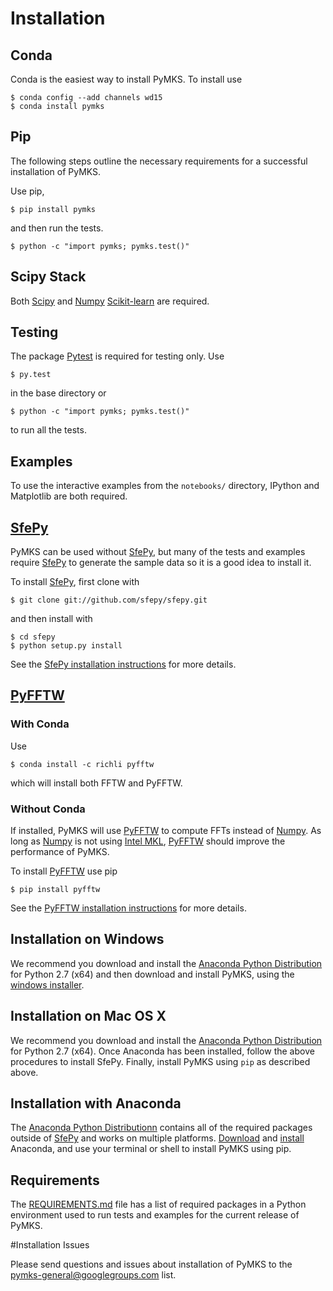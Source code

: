 # Installation

## Conda

Conda is the easiest way to install PyMKS. To install use

    $ conda config --add channels wd15
    $ conda install pymks

## Pip

The following steps outline the necessary requirements for a successful installation of PyMKS.

Use pip,

    $ pip install pymks

and then run the tests.

    $ python -c "import pymks; pymks.test()"

## Scipy Stack

Both [Scipy](http://www.scipy.org/) and [Numpy][numpy]
[Scikit-learn](http://scikit-learn.org) are required.

## Testing

The package [Pytest](https://pytest.org) is required for testing only. Use

    $ py.test

in the base directory or

    $ python -c "import pymks; pymks.test()"

to run all the tests.

## Examples

To use the interactive examples from the `notebooks/` directory,
IPython and Matplotlib are both required.

## [SfePy][sfepy]

PyMKS can be used without [SfePy][sfepy], but many of the tests and
examples require [SfePy][sfepy] to generate the sample data so it is a
good idea to install it.

To install [SfePy][sfepy], first clone with

    $ git clone git://github.com/sfepy/sfepy.git

and then install with

    $ cd sfepy
    $ python setup.py install

See the
[SfePy installation instructions](http://sfepy.org/doc-devel/installation.html)
for more details.

## [PyFFTW][pyfftw]

### With Conda

Use

    $ conda install -c richli pyfftw

which will install both FFTW and PyFFTW.

### Without Conda

If installed, PyMKS will use [PyFFTW][pyfftw] to
compute FFTs instead of [Numpy][numpy]. As long as [Numpy][numpy] is
not using [Intel MKL][MKL], [PyFFTW][pyfftw] should improve the
performance of PyMKS.

To install [PyFFTW][pyfftw] use pip

    $ pip install pyfftw

See the [PyFFTW installation instructions](https://github.com/hgomersall/pyFFTW#installation)
 for more details.

## Installation on Windows

We recommend you download and install the [Anaconda Python Distribution](http://continuum.io/downloads)
for Python 2.7 (x64) and then download and install PyMKS, using the [windows installer](https://github.com/materialsinnovation/pymks/releases/download/version-0_2_1/PyMKS-x64-anaconda27.exe).

## Installation on Mac OS X

We recommend you download and install the [Anaconda Python Distribution](http://continuum.io/downloads)
for Python 2.7 (x64). Once Anaconda has been installed, follow the above procedures to install SfePy.
Finally, install PyMKS using `pip` as described above.

## Installation with Anaconda

The [Anaconda Python Distributionn](https://store.continuum.io/cshop/anaconda/)
contains all of the required packages outside of [SfePy][sfepy] and
works on multiple platforms. [Download][conda] and
[install](http://docs.continuum.io/anaconda/install.html) Anaconda, and
use your terminal or shell to install PyMKS using pip.

## Requirements

The [REQUIREMENTS.md](REQUIREMENTS.html) file has a list of required
packages in a Python environment used to run tests and examples
for the current release of PyMKS.

#Installation Issues

Please send questions and issues about installation of PyMKS to the
[pymks-general@googlegroups.com](mailto:pymks-general@googlegroups.com)
list.

[sfepy]: http://sfepy.org
[numpy]: http://www.scipy.org/
[MKL]: https://software.intel.com/en-us/articles/numpyscipy-with-intel-mkl
[pyfftw]: http://hgomersall.github.io/pyFFTW/
[chris]: http://www.lfd.uci.edu/~gohlke/pythonlibs/#scikit-learn
[conda]: http://continuum.io/downloads
